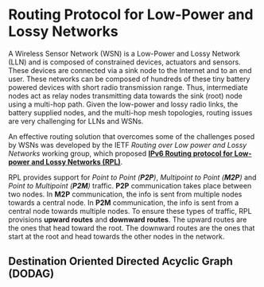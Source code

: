 # Routing Protocol for Low-Power and Lossy Networks

A Wireless Sensor Network (WSN) is a Low-Power and Lossy Network (LLN) 
and is composed of constrained devices, actuators and sensors.
These devices are connected via a sink node to the Internet and to an end user.
These networks can be composed of hundreds of these tiny battery powered devices
with short radio transmission range.
Thus, intermediate nodes act as relay nodes transmitting data towards the sink (root) node
using a multi-hop path.
Given the low-power and lossy radio links, the battery supplied nodes,
and the multi-hop mesh topologies, routing issues are very challenging for LLNs and WSNs.

An effective routing solution that overcomes some of the challenges posed by WSNs was
developed by the IETF *Routing over Low power and Lossy Networks* working group,
which proposed 
[**IPv6 Routing protocol for Low-power and Lossy Networks (RPL)**](https://datatracker.ietf.org/doc/html/rfc6550).

RPL provides support for *Point to Point (**P2P**)*, *Multipoint to Point (**M2P**)*
and *Point to Multipoint (**P2M**)* traffic.
**P2P** communication takes place between two nodes.
In **M2P** communication, the info is sent from multiple nodes towards a central node.
In **P2M** communication, the info is sent from a central node towards multiple nodes.
To ensure these types of traffic, RPL provisions **upward routes** and **downward routes**.
The upward routes are the ones that head toward the root.
The downward routes are the ones that start at the root and head towards the other
nodes in the network.

## Destination Oriented Directed Acyclic Graph (DODAG)
